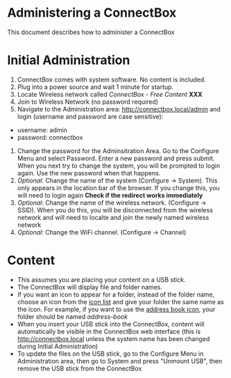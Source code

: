 # Administering a ConnectBox

This document describes how to administer a ConnectBox

# Initial Administration

1. ConnectBox comes with system software. No content is included.
1. Plug into a power source and wait 1 minute for startup.
1. Locate Wireless network called _ConnectBox - Free Content_ __XXX__
1. Join to Wireless Network (no password required)
1. Navigate to the Administration area: http://connectbox.local/admin and login (username and password are case sensitive):
- username: admin
- password: connectbox
1. Change the password for the Adminsitration Area. Go to the Configure Menu and select Password. Enter a new password and press submit. When you next try to change the system, you will be prompted to login again. Use the new password when that happens.
1. _Optional_: Change the name of the system (Configure -> System). This only appears in the location bar of the browser. If you change this, you will need to login again __Check if the redirect works immediately__
1. _Optional_: Change the name of the wireless network. (Configure -> SSID). When you do this, you will be disconnected from the wireless network and will need to localte and join the newly named wireless network
1. _Optional_: Change the WiFi channel. (Configure -> Channel)

# Content

- This assumes you are placing your content on a USB stick.
- The ConnectBox will display file and folder names.
- If you want an icon to appear for a folder, instead of the folder name, choose an icon from the [icon list](http://fontawesome.io/icons/) and give your folder the same name as the icon. For example, if you want to use the [address book icon](http://fontawesome.io/icon/address-book), your folder should be named _address-book_
- When you insert your USB stick into the ConnectBox, content will automatically be visible in the ConnectBox web interface (this is http://connectbox.local unless the system name has been changed during Initial Administration)
- To update the files on the USB stick, go to the Configure Menu in Administration area, then go to System and press "Unmount USB", then remove the USB stick from the ConnectBox
